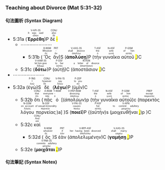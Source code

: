 ### Teaching about Divorce (Mat 5:31-32)


#### 句法圖析 (Syntax Diagram)

- 5:31a (<RUBY><ruby><ruby><strong>Ἐρρέθη</strong><rt>εἶπον</rt></ruby><rt>It was said</rt></ruby><rt>V-API-3S</rt></RUBY>)P <RUBY><ruby><ruby>δέ <mark class="pm">·</mark><rt>δέ</rt></ruby><rt>also</rt></ruby><rt>CONJ</rt></RUBY> 
	- ⋯⋯⋯⋯⋯⋯⋯
		- 5:31b (<RUBY><ruby><ruby>Ὃς<rt>ὅς</rt></ruby><rt>Whoever</rt></ruby><rt>R-NSM</rt></RUBY> <RUBY><ruby><ruby>ἂν<rt>ἄν</rt></ruby><rt>-</rt></ruby><rt>PRT</rt></RUBY>)S (<RUBY><ruby><ruby><strong>ἀπολύσῃ</strong><rt>ἀπολύω</rt></ruby><rt>shall divorce</rt></ruby><rt>V-AAS-3S</rt></RUBY>)P (<RUBY><ruby><ruby>τὴν<rt>ὁ</rt></ruby><rt>the</rt></ruby><rt>T-ASF</rt></RUBY> <RUBY><ruby><ruby>γυναῖκα<rt>γυνή</rt></ruby><rt>wife</rt></ruby><rt>N-ASF</rt></RUBY> <RUBY><ruby><ruby>αὐτοῦ <mark class="pm">,</mark><rt>αὐτός</rt></ruby><rt>of him</rt></ruby><rt>P-GSM</rt></RUBY>)C 
	- 5:31c (<RUBY><ruby><ruby><strong>δότω</strong><rt>δίδωμι</rt></ruby><rt>let him give</rt></ruby><rt>V-AAM-3S</rt></RUBY>)P (<RUBY><ruby><ruby>αὐτῇ<rt>αὐτός</rt></ruby><rt>to her</rt></ruby><rt>P-DSF</rt></RUBY>)C (<RUBY><ruby><ruby>ἀποστάσιον <mark class="pm">.</mark><rt>ἀποστάσιον</rt></ruby><rt>a letter of divorce</rt></ruby><rt>N-ASN</rt></RUBY>)C
- ⋯⋯⋯⋯⋯⋯⋯
- 5:32a (<RUBY><ruby><ruby>ἐγὼ<rt>ἐγώ</rt></ruby><rt>I</rt></ruby><rt>P-1NS</rt></RUBY>)S <RUBY><ruby><ruby>δὲ<rt>δέ</rt></ruby><rt>however</rt></ruby><rt>CONJ</rt></RUBY> (<RUBY><ruby><ruby><strong>λέγω</strong><rt>λέγω</rt></ruby><rt>say</rt></ruby><rt>V-PAI-1S</rt></RUBY>)P (<RUBY><ruby><ruby>ὑμῖν<rt>σύ</rt></ruby><rt>to you</rt></ruby><rt>P-2DP</rt></RUBY>)C
	- 5:32b <RUBY><ruby><ruby>ὅτι<rt>ὅτι</rt></ruby><rt>that</rt></ruby><rt>CONJ</rt></RUBY> {<RUBY><ruby><ruby>πᾶς<rt>πᾶς</rt></ruby><rt>everyone</rt></ruby><rt>A-NSM</rt></RUBY> <RUBY><ruby><ruby>ὁ<rt>ὁ</rt></ruby><rt>-</rt></ruby><rt>T-NSM</rt></RUBY> [(<RUBY><ruby><ruby><em>ἀπολύων</em><rt>ἀπολύω</rt></ruby><rt>divorcing</rt></ruby><rt>V-PAP-NSM</rt></RUBY>)p (<RUBY><ruby><ruby>τὴν<rt>ὁ</rt></ruby><rt>the</rt></ruby><rt>T-ASF</rt></RUBY> <RUBY><ruby><ruby>γυναῖκα<rt>γυνή</rt></ruby><rt>wife</rt></ruby><rt>N-ASF</rt></RUBY> <RUBY><ruby><ruby>αὐτοῦ<rt>αὐτός</rt></ruby><rt>of him</rt></ruby><rt>P-GSM</rt></RUBY>)c (<RUBY><ruby><ruby>παρεκτὸς<rt>παρεκτός</rt></ruby><rt>except</rt></ruby><rt>PREP</rt></RUBY> <RUBY><ruby><ruby>λόγου<rt>λόγος</rt></ruby><rt>on account</rt></ruby><rt>N-GSM</rt></RUBY> <RUBY><ruby><ruby>πορνείας<rt>πορνεία</rt></ruby><rt>of sexual immorality</rt></ruby><rt>N-GSF</rt></RUBY>)a] }S (<RUBY><ruby><ruby><strong>ποιεῖ</strong><rt>ποιέω</rt></ruby><rt>causes</rt></ruby><rt>V-PAI-3S</rt></RUBY>)P {(<RUBY><ruby><ruby>αὐτὴν<rt>αὐτός</rt></ruby><rt>her</rt></ruby><rt>P-ASF</rt></RUBY>)s (<RUBY><ruby><ruby><em>μοιχευθῆναι <mark class="pm">,</mark></em><rt>μοιχεύω</rt></ruby><rt>to commit adultery</rt></ruby><rt>V-APN</rt></RUBY>)p }C
	- 5:32c <RUBY><ruby><ruby>καὶ<rt>καί</rt></ruby><rt>And</rt></ruby><rt>CONJ</rt></RUBY> 
		- 5:32d (<RUBY><ruby><ruby>ὃς<rt>ὅς</rt></ruby><rt>whoever</rt></ruby><rt>R-NSM</rt></RUBY>)S <RUBY><ruby><ruby>ἐὰν<rt>ἐάν</rt></ruby><rt>if</rt></ruby><rt>PRT</rt></RUBY> (<RUBY><ruby><ruby><em>ἀπολελυμένην</em><rt>ἀπολείπω</rt></ruby><rt>her having been divorced</rt></ruby><rt>V-RPP-ASF</rt></RUBY>)C (<RUBY><ruby><ruby><strong>γαμήσῃ <mark class="pm">,</mark></strong><rt>γαμέω</rt></ruby><rt>shall marry</rt></ruby><rt>V-AAS-3S</rt></RUBY>)P 
	- 5:32e (<RUBY><ruby><ruby><strong>μοιχᾶται <mark class="pm">.</mark></strong><rt>μοιχάω</rt></ruby><rt>commits adultery</rt></ruby><rt>V-PMI-3S</rt></RUBY>)P

#### 句法筆記 (Syntax Notex)